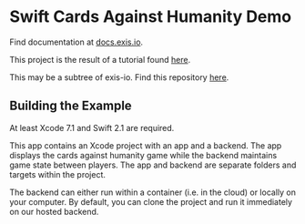 # Swift Cards Against Humanity Demo

Find documentation at [docs.exis.io](http://docs.exis.io). 

This project is the result of a tutorial found [here](http://docs.exis.io/#/pages/samples/SwiftCardsTutorial.md).

This may be a subtree of exis-io. Find this repository [here](https://github.com/exis-io/CardsAgainst).

## Building the Example

At least Xcode 7.1 and Swift 2.1 are required. 

This app contains an Xcode project with an app and a backend. The app displays the cards against humanity game while the backend maintains game state between players. The app and backend are separate folders and targets within the project. 

The backend can either run within a container (i.e. in the cloud) or locally on your computer. By default, you can clone the project and run it immediately on our hosted backend. 
